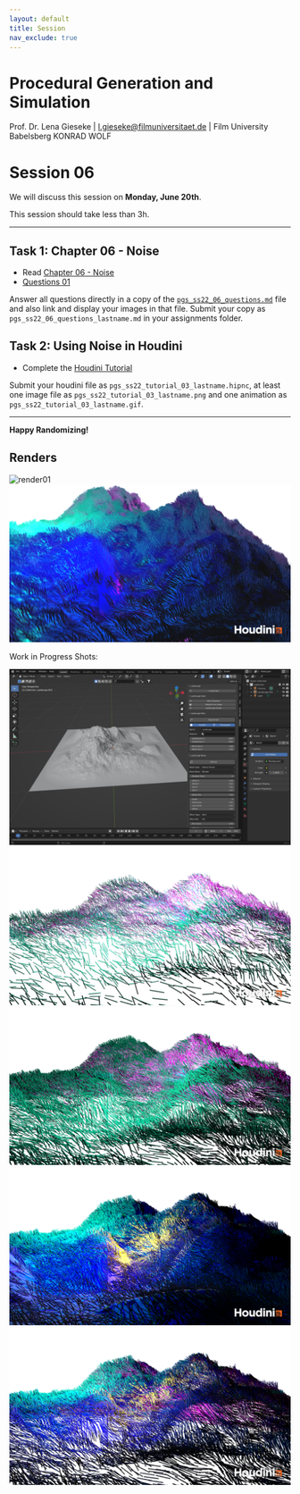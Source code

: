 ```yaml
---
layout: default
title: Session
nav_exclude: true
---
```


# Procedural Generation and Simulation

Prof. Dr. Lena Gieseke \| l.gieseke@filmuniversitaet.de \| Film University Babelsberg KONRAD WOLF

# Session 06

We will discuss this session on **Monday, June 20th**.   

This session should take less than 3h.

---

## Task 1: Chapter 06 - Noise

* Read [Chapter 06 - Noise](../../02_scripts/pgs_ss22_06_noise_script.md)
* [Questions 01](pgs_ss22_06_questions.md#chapter-06---noise)


Answer all questions directly in a copy of the [`pgs_ss22_06_questions.md`](pgs_ss22_06_questions.md) file and also link and display your images in that file. Submit your copy as `pgs_ss22_06_questions_lastname.md` in your assignments folder.


## Task 2: Using Noise in Houdini 

* Complete the [Houdini Tutorial](pgs_ss22_tutorial_03_noise.md)


Submit your houdini file as `pgs_ss22_tutorial_03_lastname.hipnc`, at least one image file as `pgs_ss22_tutorial_03_lastname.png` and one animation as `pgs_ss22_tutorial_03_lastname.gif`.

---

**Happy Randomizing!**

## Renders

![render01](./imgs/pgs_ss22_tutorial_03_ho_reduced.gif)
![render02](./imgs/pgs_ss22_tutorial_03_ho.png)

Work in Progress Shots:

![WIP-blender](./imgs/wip01.png)
![WIP_01](./imgs/noise1.png)
![WIP_02](./imgs/noise02.png)
![WIP_03](./imgs/noise03.png)
![WIP_04](./imgs/noise04.png)